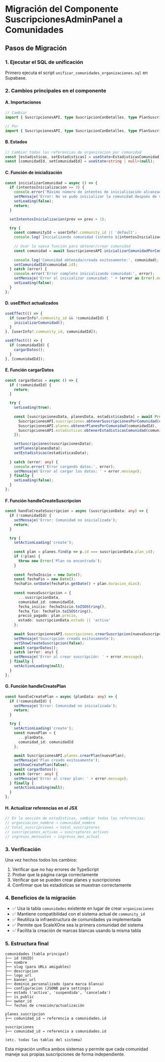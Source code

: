 # Migración del Componente SuscripcionesAdminPanel a Comunidades

## Pasos de Migración

### 1. Ejecutar el SQL de unificación
Primero ejecuta el script `unificar_comunidades_organizaciones.sql` en Supabase.

### 2. Cambios principales en el componente

#### A. Importaciones
```typescript
// Cambiar
import { SuscripcionesAPI, type SuscripcionConDetalles, type PlanSuscripcion, type EstadisticasOrganizacion } from '../../services/suscripcionesService';

// Por
import { SuscripcionesAPI, type SuscripcionConDetalles, type PlanSuscripcion, type EstadisticasComunidad } from '../../services/suscripcionesService';
```

#### B. Estados
```typescript
// Cambiar todas las referencias de organizacion por comunidad
const [estadisticas, setEstadisticas] = useState<EstadisticasComunidad | null>(null);
const [comunidadId, setComunidadId] = useState<string | null>(null);
```

#### C. Función de inicialización
```typescript
const inicializarComunidad = async () => {
  if (intentosInicializacion >= 3) {
    console.error('Máximo número de intentos de inicialización alcanzado');
    setMensaje('Error: No se pudo inicializar la comunidad después de varios intentos');
    setLoading(false);
    return;
  }

  setIntentosInicializacion(prev => prev + 1);

  try {
    const communityId = userInfo?.community_id || 'default';
    console.log(`Inicializando comunidad (intento ${intentosInicializacion + 1}) para community_id:`, communityId);
    
    // Usar la nueva función para obtener/crear comunidad
    const comunidad = await SuscripcionesAPI.inicializarComunidadPorCommunityId(communityId);
    
    console.log('Comunidad obtenida/creada exitosamente:', comunidad);
    setComunidadId(comunidad.id);
  } catch (error) {
    console.error('Error completo inicializando comunidad:', error);
    setMensaje('Error al inicializar comunidad: ' + (error as Error).message);
    setLoading(false);
  }
};
```

#### D. useEffect actualizados
```typescript
useEffect(() => {
  if (userInfo?.community_id && !comunidadId) {
    inicializarComunidad();
  }
}, [userInfo?.community_id, comunidadId]);

useEffect(() => {
  if (comunidadId) {
    cargarDatos();
  }
}, [comunidadId]);
```

#### E. Función cargarDatos
```typescript
const cargarDatos = async () => {
  if (!comunidadId) {
    return;
  }

  try {
    setLoading(true);
    
    const [suscripcionesData, planesData, estadisticasData] = await Promise.all([
      SuscripcionesAPI.suscripciones.obtenerSuscripcionesPorComunidad(comunidadId),
      SuscripcionesAPI.planes.obtenerPlanesPorComunidad(comunidadId),
      SuscripcionesAPI.estadisticas.obtenerEstadisticasComunidad(comunidadId)
    ]);

    setSuscripciones(suscripcionesData);
    setPlanes(planesData);
    setEstadisticas(estadisticasData);
    
  } catch (error: any) {
    console.error('Error cargando datos:', error);
    setMensaje('Error al cargar los datos: ' + error.message);
  } finally {
    setLoading(false);
  }
};
```

#### F. Función handleCreateSuscripcion
```typescript
const handleCreateSuscripcion = async (suscripcionData: any) => {
  if (!comunidadId) {
    setMensaje('Error: Comunidad no inicializada');
    return;
  }

  try {
    setActionLoading('create');
    
    const plan = planes.find(p => p.id === suscripcionData.plan_id);
    if (!plan) {
      throw new Error('Plan no encontrado');
    }
    
    const fechaInicio = new Date();
    const fechaFin = new Date();
    fechaFin.setDate(fechaFin.getDate() + plan.duracion_dias);
    
    const nuevaSuscripcion = {
      ...suscripcionData,
      comunidad_id: comunidadId,
      fecha_inicio: fechaInicio.toISOString(),
      fecha_fin: fechaFin.toISOString(),
      precio_pagado: plan.precio,
      estado: suscripcionData.estado || 'activa'
    };
    
    await SuscripcionesAPI.suscripciones.crearSuscripcion(nuevaSuscripcion);
    setMensaje('Suscripción creada exitosamente');
    setShowCreateSuscripcion(false);
    await cargarDatos();
  } catch (error: any) {
    setMensaje('Error al crear suscripción: ' + error.message);
  } finally {
    setActionLoading(null);
  }
};
```

#### G. Función handleCreatePlan
```typescript
const handleCreatePlan = async (planData: any) => {
  if (!comunidadId) {
    setMensaje('Error: Comunidad no inicializada');
    return;
  }

  try {
    setActionLoading('create');
    const nuevoPlan = {
      ...planData,
      comunidad_id: comunidadId
    };
    
    await SuscripcionesAPI.planes.crearPlan(nuevoPlan);
    setMensaje('Plan creado exitosamente');
    setShowCreatePlan(false);
    await cargarDatos();
  } catch (error: any) {
    setMensaje('Error al crear plan: ' + error.message);
  } finally {
    setActionLoading(null);
  }
};
```

#### H. Actualizar referencias en el JSX
```typescript
// En la sección de estadísticas, cambiar todas las referencias:
// organizacion_nombre → comunidad_nombre
// total_suscripciones → total_suscriptores
// suscripciones_activas → suscriptores_activos
// ingresos_mensuales → ingresos_mes_actual
```

### 3. Verificación
Una vez hechos todos los cambios:

1. Verificar que no hay errores de TypeScript
2. Probar que la página carga correctamente
3. Verificar que se pueden crear planes y suscripciones
4. Confirmar que las estadísticas se muestran correctamente

### 4. Beneficios de la migración
- ✅ Usa la tabla `comunidades` existente en lugar de crear `organizaciones`
- ✅ Mantiene compatibilidad con el sistema actual de `community_id`
- ✅ Reutiliza la infraestructura de comunidades ya implementada
- ✅ Permite que ScaleXOne sea la primera comunidad del sistema
- ✅ Facilita la creación de marcas blancas usando la misma tabla

### 5. Estructura final
```
comunidades (tabla principal)
├── id (UUID)
├── nombre 
├── slug (para URLs amigables)
├── descripcion
├── logo_url
├── banner_url
├── dominio_personalizado (para marca blanca)
├── configuracion (JSONB para settings)
├── estado ('activa', 'suspendida', 'cancelada')
├── is_public
├── owner_id
└── fechas de creación/actualización

planes_suscripcion
├── comunidad_id → referencia a comunidades.id

suscripciones  
├── comunidad_id → referencia a comunidades.id

(etc. todas las tablas del sistema)
```

Esta migración unifica ambos sistemas y permite que cada comunidad maneje sus propias suscripciones de forma independiente. 